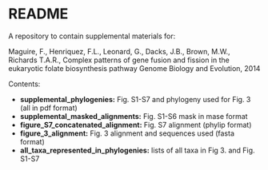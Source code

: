 # README #

A repository to contain supplemental materials for:

Maguire, F., Henriquez, F.L., Leonard, G., Dacks, J.B., Brown, M.W., Richards T.A.R.,
Complex patterns of gene fusion and fission in the eukaryotic folate biosynthesis pathway
Genome Biology and Evolution, 2014

Contents:

*    **supplemental_phylogenies:** Fig. S1-S7 and phylogeny used for Fig. 3 (all in pdf format)
*    **supplemental\_masked\_alignments:** Fig. S1-S6 mask in mase format
*    **figure\_S7\_concatenated\_alignment:** Fig. S7 alignment (phylip format)
*    **figure\_3\_alignment:** Fig. 3 alignment and sequences used (fasta format)
*    **all\_taxa\_represented\_in\_phylogenies:** lists of all taxa in Fig 3. and Fig. S1-S7 


